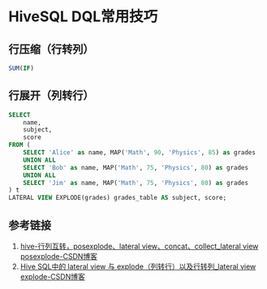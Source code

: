 # HiveSQL DQL常用技巧


## 行压缩（行转列）

```sql
SUM(IF)
```


## 行展开（列转行）

```sql
SELECT
	name,
	subject,
	score
FROM (
	SELECT 'Alice' as name, MAP('Math', 90, 'Physics', 85) as grades
	UNION ALL
	SELECT 'Bob' as name, MAP('Math', 75, 'Physics', 80) as grades
	UNION ALL
	SELECT 'Jim' as name, MAP('Math', 75, 'Physics', 80) as grades
) t
LATERAL VIEW EXPLODE(grades) grades_table AS subject, score;
```


## 参考链接
1. [hive-行列互转，posexplode、lateral view、concat、collect\_lateral view posexplode-CSDN博客](https://blog.csdn.net/qq_34224565/article/details/124449548)
3. [Hive SQL中的 lateral view 与 explode（列转行）以及行转列\_lateral view explode-CSDN博客](https://blog.csdn.net/qq_42374697/article/details/115273726)
